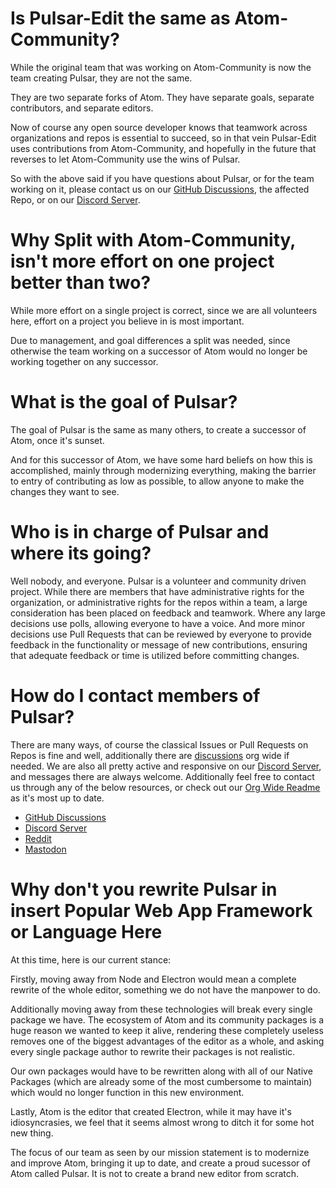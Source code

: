 # Is Pulsar-Edit the same as Atom-Community?

While the original team that was working on Atom-Community is now the team creating Pulsar, they are not the same.

They are two separate forks of Atom. They have separate goals, separate contributors, and separate editors.

Now of course any open source developer knows that teamwork across organizations and repos is essential to succeed, so in that vein Pulsar-Edit uses contributions from Atom-Community, and hopefully in the future that reverses to let Atom-Community use the wins of Pulsar.

So with the above said if you have questions about Pulsar, or for the team working on it, please contact us on our [GitHub Discussions](https://github.com/orgs/pulsar-edit/discussions), the affected Repo, or on our [Discord Server](https://discord.gg/7aEbB9dGRT).

# Why Split with Atom-Community, isn't more effort on one project better than two?

While more effort on a single project is correct, since we are all volunteers here, effort on a project you believe in is most important.

Due to management, and goal differences a split was needed, since otherwise the team working on a successor of Atom would no longer be working together on any successor.

# What is the goal of Pulsar?

The goal of Pulsar is the same as many others, to create a successor of Atom, once it's sunset.

And for this successor of Atom, we have some hard beliefs on how this is accomplished, mainly through modernizing everything, making the barrier to entry of contributing as low as possible, to allow anyone to make the changes they want to see.

# Who is in charge of Pulsar and where its going?

Well nobody, and everyone. Pulsar is a volunteer and community driven project. While there are members that have administrative rights for the organization, or administrative rights for the repos within a team, a large consideration has been placed on feedback and teamwork. Where any large decisions use polls, allowing everyone to have a voice. And more minor decisions use Pull Requests that can be reviewed by everyone to provide feedback in the functionality or message of new contributions, ensuring that adequate feedback or time is utilized before committing changes.

# How do I contact members of Pulsar?

There are many ways, of course the classical Issues or Pull Requests on Repos is fine and well, additionally there are [discussions](https://github.com/orgs/pulsar-edit/discussions) org wide if needed. We are also all pretty active and responsive on our [Discord Server](https://discord.gg/7aEbB9dGRT), and messages there are always welcome. Additionally feel free to contact us through any of the below resources, or check out our [Org Wide Readme](https://github.com/pulsar-edit) as it's most up to date.

* [GitHub Discussions](https://github.com/orgs/pulsar-edit/discussions)
* [Discord Server](https://discord.gg/7aEbB9dGRT)
* [Reddit](https://www.reddit.com/r/pulsaredit/)
* [Mastodon](https://fosstodon.org/@pulsaredit)

# Why don't you rewrite Pulsar in **insert Popular Web App Framework or Language Here**

At this time, here is our current stance:

Firstly, moving away from Node and Electron would mean a complete rewrite of the whole editor, something we do not have the manpower to do.

Additionally moving away from these technologies will break every single package we have. The ecosystem of Atom and its community packages is a huge reason we wanted to keep it alive, rendering these completely useless removes one of the biggest advantages of the editor as a whole, and asking every single package author to rewrite their packages is not realistic.

Our own packages would have to be rewritten along with all of our Native Packages (which are already some of the most cumbersome to maintain) which would no longer function in this new environment.

Lastly, Atom is the editor that created Electron, while it may have it's idiosyncrasies, we feel that it seems almost wrong to ditch it for some hot new thing.

The focus of our team as seen by our mission statement is to modernize and improve Atom, bringing it up to date, and create a proud sucessor of Atom called Pulsar. It is not to create a brand new editor from scratch.
